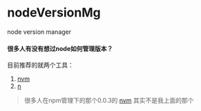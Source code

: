 nodeVersionMg
=============

node version manager


#### 很多人有没有想过node如何管理版本？

目前推荐的就两个工具：

1. [nvm](https://github.com/creationix/nvm)
2. [n](https://github.com/visionmedia/n) 

> 很多人在npm管理下的那个0.0.3的 [nvm](https://www.npmjs.org/package/nvm) 其实不是我上面的那个